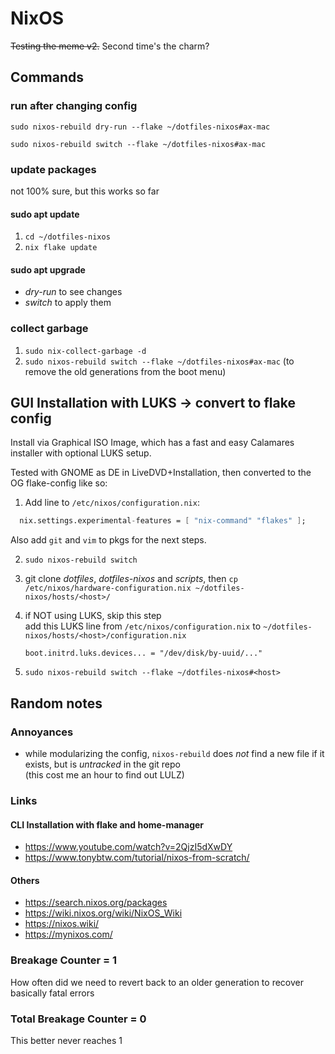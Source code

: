 # NixOS
~~Testing the meme v2.~~ Second time's the charm?

## Commands
### run after changing config
`sudo nixos-rebuild dry-run --flake ~/dotfiles-nixos#ax-mac`

`sudo nixos-rebuild switch --flake ~/dotfiles-nixos#ax-mac`

### update packages
not 100% sure, but this works so far

#### sudo apt update
1. `cd ~/dotfiles-nixos`
2. `nix flake update` 

#### sudo apt upgrade
- *dry-run* to see changes
- *switch* to apply them

### collect garbage
1. `sudo nix-collect-garbage -d`
2. `sudo nixos-rebuild switch --flake ~/dotfiles-nixos#ax-mac` (to remove the old generations from the boot menu)


## GUI Installation with LUKS -> convert to flake config
Install via Graphical ISO Image, which has a fast and easy Calamares installer 
with optional LUKS setup.

Tested with GNOME as DE in LiveDVD+Installation, then converted to the OG flake-config like so:
1. Add line to `/etc/nixos/configuration.nix`:
```nix
  nix.settings.experimental-features = [ "nix-command" "flakes" ];
```

Also add `git` and `vim` to pkgs for the next steps.

2. `sudo nixos-rebuild switch`

3. git clone *dotfiles*, *dotfiles-nixos* and *scripts*, then `cp /etc/nixos/hardware-configuration.nix ~/dotfiles-nixos/hosts/<host>/` 

4. if NOT using LUKS, skip this step  
    add this LUKS line from `/etc/nixos/configuration.nix` to `~/dotfiles-nixos/hosts/<host>/configuration.nix`

    `boot.initrd.luks.devices... = "/dev/disk/by-uuid/..."`

5. `sudo nixos-rebuild switch --flake ~/dotfiles-nixos#<host>` 


## Random notes

### Annoyances
- while modularizing the config, `nixos-rebuild` does *not* find a new file if it exists, but is *untracked* in the git repo  
  (this cost me an hour to find out LULZ)

### Links
#### CLI Installation with flake and home-manager
- https://www.youtube.com/watch?v=2QjzI5dXwDY
- https://www.tonybtw.com/tutorial/nixos-from-scratch/
#### Others
- https://search.nixos.org/packages
- https://wiki.nixos.org/wiki/NixOS_Wiki
- https://nixos.wiki/
- https://mynixos.com/

### Breakage Counter = 1
How often did we need to revert back to an older generation to recover basically fatal errors
### Total Breakage Counter = 0
This better never reaches 1
